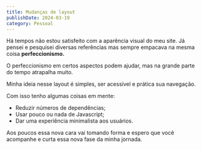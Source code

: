 ```yaml
---
title: Mudanças de layout
publishDate: 2024-03-19
category: Pessoal
---
```

Há tempos não estou satisfeito com a aparência visual do meu site. Já pensei e pesquisei diversas referências mas sempre empacava na mesma coisa **perfeccionismo.**

O perfeccionismo em certos aspectos podem ajudar, mas na grande parte do tempo atrapalha muito.

Minha ideia nesse layout é simples, ser acessível e prática sua navegação.

Com isso tenho algumas coisas em mente:

- Reduzir números de dependências;
- Usar pouco ou nada de Javascript;
- Dar uma experiência minimalista aos usuários.

Aos poucos essa nova cara vai tomando forma e espero que você acompanhe e curta essa nova fase da minha jornada.
